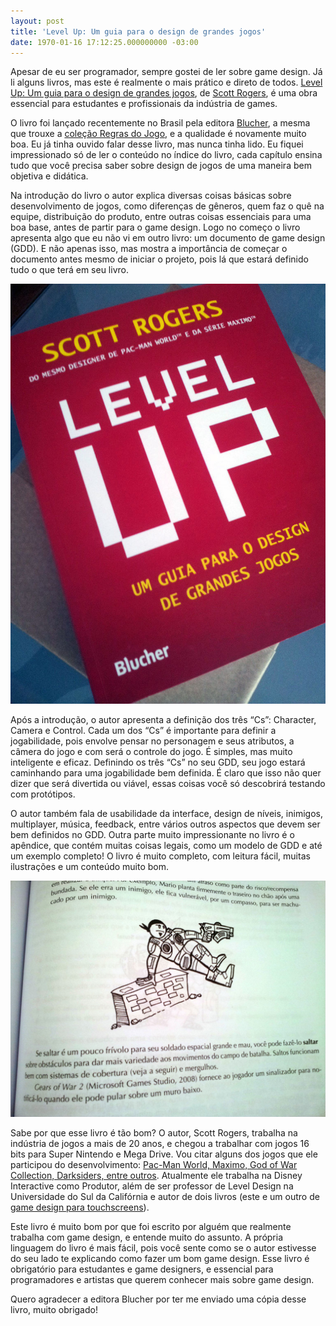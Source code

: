 ```yaml
---
layout: post
title: 'Level Up: Um guia para o design de grandes jogos'
date: 1970-01-16 17:12:25.000000000 -03:00
---
```


Apesar de eu ser programador, sempre gostei de ler sobre game design. Já li alguns livros, mas este é realmente o mais prático e direto de todos. [Level Up: Um guia para o design de grandes jogos](http://www.blucher.com.br/produto/07009/level-up "Level Up"), de [Scott Rogers](http://mrbossdesign.blogspot.com.br/ "Scott Rogers"), é uma obra essencial para estudantes e profissionais da indústria de games.

O livro foi lançado recentemente no Brasil pela editora [Blucher](http://www.blucher.com.br/ "Blucher"), a mesma que trouxe a [coleção Regras do Jogo](http://gamedeveloper.com.br/blog/2012/08/15/regras-do-jogo-editora-blucher/ "Regras do Jogo"), e a qualidade é novamente muito boa. Eu já tinha ouvido falar desse livro, mas nunca tinha lido. Eu fiquei impressionado só de ler o conteúdo no índice do livro, cada capítulo ensina tudo que você precisa saber sobre design de jogos de uma maneira bem objetiva e didática.

Na introdução do livro o autor explica diversas coisas básicas sobre desenvolvimento de jogos, como diferenças de gêneros, quem faz o quê na equipe, distribuição do produto, entre outras coisas essenciais para uma boa base, antes de partir para o game design. Logo no começo o livro apresenta algo que eu não vi em outro livro: um documento de game design (GDD). E não apenas isso, mas mostra a importância de começar o documento antes mesmo de iniciar o projeto, pois lá que estará definido tudo o que terá em seu livro.

![](../content/images/2013/05/livro.jpg "Level Up")

Após a introdução, o autor apresenta a definição dos três “Cs”: Character, Camera e Control. Cada um dos “Cs” é importante para definir a jogabilidade, pois envolve pensar no personagem e seus atributos, a câmera do jogo e com será o controle do jogo. É simples, mas muito inteligente e eficaz. Definindo os três “Cs” no seu GDD, seu jogo estará caminhando para uma jogabilidade bem definida. É claro que isso não quer dizer que será divertida ou viável, essas coisas você só descobrirá testando com protótipos.

O autor também fala de usabilidade da interface, design de níveis, inimigos, multiplayer, música, feedback, entre vários outros aspectos que devem ser bem definidos no GDD. Outra parte muito impressionante no livro é o apêndice, que contém muitas coisas legais, como um modelo de GDD e até um exemplo completo! O livro é muito completo, com leitura fácil, muitas ilustrações e um conteúdo muito bom.

![](../content/images/2013/05/2013-04-25-12.22.55.jpg "Level Up")

Sabe por que esse livro é tão bom? O autor, Scott Rogers, trabalha na indústria de jogos a mais de 20 anos, e chegou a trabalhar com jogos 16 bits para Super Nintendo e Mega Drive. Vou citar alguns dos jogos que ele participou do desenvolvimento: [Pac-Man World, Maximo, God of War Collection, Darksiders, entre outros](http://www.giantbomb.com/scott-rogers/3040-36702/ "Scott Rogers"). Atualmente ele trabalha na Disney Interactive como Produtor, além de ser professor de Level Design na Universidade do Sul da Califórnia e autor de dois livros (este e um outro de [game design para touchscreens](http://www.amazon.com/Swipe-This-Guide-Touchscreen-Design/dp/1119966965/ref=sr_1_3?ie=UTF8&qid=1368745402&sr=8-3&keywords=scott+rogers "Game Design")).

Este livro é muito bom por que foi escrito por alguém que realmente trabalha com game design, e entende muito do assunto. A própria linguagem do livro é mais fácil, pois você sente como se o autor estivesse do seu lado te explicando como fazer um bom game design. Esse livro é obrigatório para estudantes e game designers, e essencial para programadores e artistas que querem conhecer mais sobre game design.

Quero agradecer a editora Blucher por ter me enviado uma cópia desse livro, muito obrigado!


